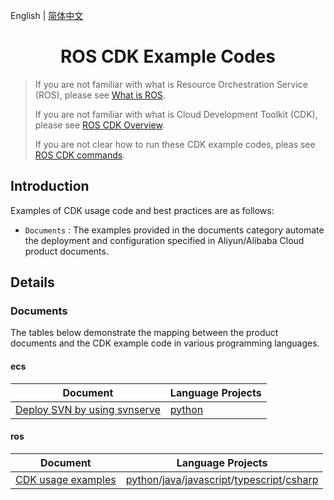 English | [简体中文](./README-CN.md)

<h1 align="center">ROS CDK Example Codes</h1>

> If you are not familiar with what is Resource Orchestration Service (ROS), please see [What is ROS](https://www.alibabacloud.com/help/en/ros/product-overview/what-is-ros).
>
> If you are not familiar with what is Cloud Development Toolkit (CDK), please see [ROS CDK Overview](https://www.alibabacloud.com/help/en/ros/developer-reference/overview-8).
>
> If you are not clear how to run these CDK example codes, pleas see [ROS CDK commands](https://www.alibabacloud.com/help/en/ros/developer-reference/ros-cdk-commands).

## Introduction
Examples of CDK usage code and best practices are as follows:

- `Documents` : The examples provided in the documents category automate the deployment and configuration specified in Aliyun/Alibaba Cloud product documents.

## Details

### Documents

The tables below demonstrate the mapping between the product documents and the CDK example code in various programming languages.

#### ecs

|Document           |Language Projects    |
|-------------------|---------------------|
|[Deploy SVN by using svnserve](https://www.alibabacloud.com/help/en/ecs/use-cases/deploying-and-using-svn)|[python](documents/ecs/deploy-SVN-by-using-svnserve/python/)|

#### ros

|Document           |Language Projects    |
|-------------------|---------------------|
|[CDK usage examples](https://www.alibabacloud.com/help/en/ros/developer-reference/usage-examples/)|[python](./documents/ros/usage-examples/python/)/[java](./documents/ros/usage-examples/java/)/[javascript](./documents/ros/usage-examples/javascript/)/[typescript](./documents/ros/usage-examples/typescript/)/[csharp](./documents/ros/usage-examples/csharp/)|

